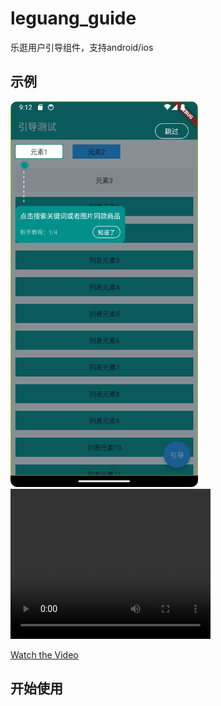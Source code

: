 # leguang_guide
 乐逛用户引导组件，支持android/ios

## 示例

<img src="https://github.com/error-code/leguang_guide/blob/main/img/Screenshot_20250120_171244.png?raw=true" width="300" />

<video width="320" height="240" controls>
  <source src="https://raw.githubusercontent.com/error-code/leguang_guide/refs/heads/main/img/Screen_recording_20250120_171144.webm" type="video/webm">
  Your browser does not support the video tag.
</video>

[Watch the Video](https://raw.githubusercontent.com/error-code/leguang_guide/refs/heads/main/img/Screen_recording_20250120_171144.webm)

## 开始使用


